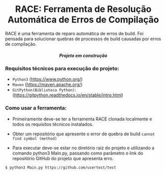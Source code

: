 <h1 align="center"> RACE: Ferramenta de Resolução Automática de Erros de Compilação  </h1>


RACE é uma ferramenta de reparo automática de erros de build. 
Foi pensada para solucionar quebras de processos de build causadas por erros de compilação.


<h5 align="center"> 
     Projeto em construção  
</h5>


### Requisitos técnicos para execução do projeto:

- `Python3` (https://www.python.org/)
- `Maven` (https://maven.apache.org/)
- `GitPython(Biblioteca Python)`: (https://gitpython.readthedocs.io/en/stable/intro.html)

### Como usar a ferramenta:
- Primeiramente deve-se ter a ferramenta RACE clonada localmente e todos os requisitos técnicos instalados.

- Obter um repositório que apresente o error de quebra de build `cannot find symbol (method)`

- Para executar deve-se estar no diretório raiz do projeto e utilizando a comando python3 Main.py, passando como parâmetro o link do repositório GitHub do projeto que apresenta erro.

````
$ python3 Main.py https://github.com/usertest/test
